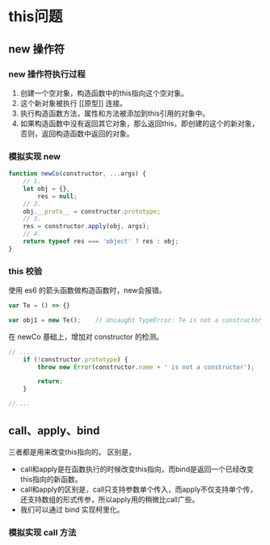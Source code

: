 # this问题

## new 操作符

### new 操作符执行过程
1. 创建一个空对象，构造函数中的this指向这个空对象。
2. 这个新对象被执行 [[原型]] 连接。
3. 执行构造函数方法，属性和方法被添加到this引用的对象中。
4. 如果构造函数中没有返回其它对象，那么返回this，即创建的这个的新对象，否则，返回构造函数中返回的对象。

### 模拟实现 new
```js
function newCo(constructor, ...args) {
    // 1.
    let obj = {},
        res = null;
    // 2.
    obj.__proto__ = constructor.prototype;
    // 3.
    res = constructor.apply(obj, args);
    // 4.
    return typeof res === 'object' ? res : obj;
}
```

### this 校验
使用 es6 的箭头函数做构造函数时，new会报错。
```js
var Te = () => {}

var obj1 = new Te();    // Uncaught TypeError: Te is not a constructor
```

在 newCo 基础上，增加对 constructor 的检测。
```js
// ....
    if (!constructor.prototype) {
        throw new Error(constructor.name + ' is not a constructor');

        return;
    }

//....
```

## call、apply、bind 

三者都是用来改变this指向的。
区别是，
+ call和apply是在函数执行的时候改变this指向，而bind是返回一个已经改变this指向的新函数。
+ call和apply的区别是，call只支持参数单个传入，而apply不仅支持单个传，还支持数组的形式传参，所以apply用的稍微比call广些。
+ 我们可以通过 bind 实现柯里化。

### 模拟实现 call 方法